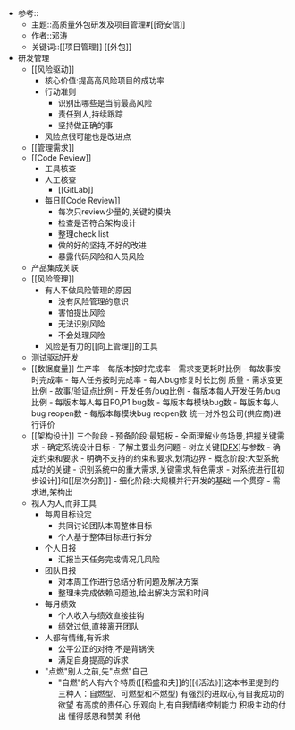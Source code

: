 - 参考:: 
    - 主题::高质量外包研发及项目管理#[[奇安信]]
    - 作者::邓涛
    - 关键词::[[项目管理]] [[外包]]
- 研发管理
    - [[风险驱动]]
        - 核心价值:提高高风险项目的成功率
        - 行动准则
            - 识别出哪些是当前最高风险
            - 责任到人,持续跟踪
            - 坚持做正确的事
        - 风险点很可能也是改进点
    - [[管理需求]]
    - [[Code Review]]
        - 工具核查
        - 人工核查
            - [[GitLab]]
        - 每日[[Code Review]]
            - 每次只review少量的,关键的模块
            - 检查是否符合架构设计
            - 整理check list
            - 做的好的坚持,不好的改进
            - 暴露代码风险和人员风险
    - 产品集成关联
    - [[风险管理]]
        - 有人不做风险管理的原因
            - 没有风险管理的意识
            - 害怕提出风险
            - 无法识别风险
            - 不会处理风险
        - 风险是有力的[[向上管理]]的工具
    - 测试驱动开发
    - [[数据度量]]
        生产率
            - 每版本按时完成率
            - 需求变更耗时比例
            - 每故事按时完成率
            - 每人任务按时完成率
            - 每人bug修复时长比例
        质量
            - 需求变更比例
            - 故事/验证点比例
            - 开发任务/bug比例
            - 每版本每人开发任务/bug比例
            - 每版本每人每日P0,P1 bug数
            - 每版本每模块bug数
            - 每版本每人bug reopen数
            - 每版本每模块bug reopen数
        统一对外包公司(供应商)进行评价
    - [[架构设计]]
        三个阶段
            - 预备阶段:最短板
                - 全面理解业务场景,把握关键需求
                    - 确定系统设计目标
                    - 了解主要业务问题
                    - 树立关键[[DFX]](非功能性需求)与参数
                    - 确定约束和要求
                    - 明确不支持的约束和要求,划清边界
            - 概念阶段:大型系统成功的关键
                - 识别系统中的重大需求,关键需求,特色需求
                - 对系统进行[[初步设计]]和[[层次分割]]
            - 细化阶段:大规模并行开发的基础
        一个贯穿
            - 需求进,架构出
    - 视人为人,而非工具
        - 每周目标设定
            - 共同讨论团队本周整体目标
            - 个人基于整体目标进行拆分
        - 个人日报
            - 汇报当天任务完成情况几风险
        - 团队日报
            - 对本周工作进行总结分析问题及解决方案
            - 整理未完成依赖问题池,给出解决方案和时间
        - 每月绩效
            - 个人收入与绩效直接挂钩
            - 绩效过低,直接离开团队
        - 人都有情绪,有诉求
            - 公平公正的对待,不是背锅侠
            - 满足自身提高的诉求
        - "点燃"别人之前,先"点燃"自己
            - "自燃"的人有六个特质([[稻盛和夫]]的[[《活法》]]这本书里提到的三种人：自燃型、可燃型和不燃型)
                有强烈的进取心,有自我成功的欲望
                有高度的责任心
                乐观向上,有自我情绪控制能力
                积极主动的付出
                懂得感恩和赞美
                利他
